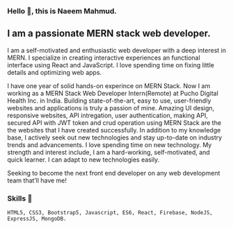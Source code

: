 ### Hello 👋, this is Naeem Mahmud.
## I am a passionate MERN stack web developer.

I am a self-motivated and enthusiastic web developer with a deep interest in MERN. I specialize in creating interactive experiences an functional interface using React and JavaScript. I love spending time on fixing little details and optimizing web apps.

I have one year of solid hands-on experince on MERN Stack. Now I am working as a MERN Stack Web Developer Intern(Remote) at Pucho Digital Health Inc. in India. Building state-of-the-art, easy to use, user-friendly websites and applications is truly a passion of mine. Amazing UI design, responsive websites, API intregation, user authentication, making API, secured API with JWT token and crud operation using MERN Stack are the the websites that I have created successfully. In addition to my knowledge base, I actively seek out new technologies and stay up-to-date on industry trends and advancements. I love spending time on new technology. My strength and interest include, I am a hard-working, self-motivated, and quick learner. I can adapt to new technologies easily.

Seeking to become the next front end developer on any web development team that’ll have me!

### Skills 📕
    HTML5, CSS3, Bootstrap5, Javascript, ES6, React, Firebase, NodeJS, ExpressJS, MongoDB.
